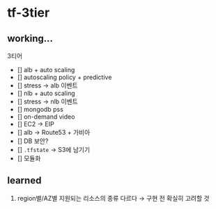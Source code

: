 # tf-3tier

## working...
3티어

-  [] alb + auto scaling
-  [] autoscaling policy + predictive
-  [] stress -> alb 이벤트
-  [] nlb + auto scaling
-  [] stress -> nlb 이벤트
-  [] mongodb pss
-  [] on-demand video
-  [] EC2 -> EIP
-  [] alb -> Route53 + 가비아
-  [] DB 보안?
-  [] `.tfstate` -> S3에 남기기
-  [] 모듈화

## learned
1. region별/AZ별 지원되는 리소스의 종류 다르다 $\to$ 구현 전 확실히 고려할 것